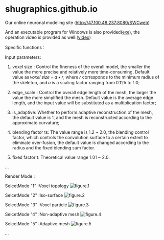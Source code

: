 # shugraphics.github.io
Our online neuronal modeling site (http://47.100.48.237:8080/SWCweb)

And an executable program for Windows is also provided([exe](https://github.com/CG-LSH/shugraphics.github.io/tree/main/AdaptiveVolumeNueronModel_Realse_Exe)), the operation video is provided as well.([video](https://github.com/CG-LSH/shugraphics.github.io/tree/main/CSBJ_compressed.mp4)) 

Specific functions： 

Input parameters:
1. voxel size :  Control the fineness of the overall model, the smaller the value the more precise and relatively more time-consuming. Default value as 𝑣𝑜𝑥𝑒𝑙 𝑠𝑖𝑧𝑒 = 𝛼 ∗ 𝑟, where 𝑟 corresponds
to the minimum radius of the skeleton, and 𝛼 is a scaling factor ranging from 0.125 to 1.0;

2. edge_scale : Control the overall edge length of the mesh, the larger the value the more simplified the mesh. Default value is the average edge length, and the input value will be substituted as a multiplication factor;

3. is_adaptive: Whether to perform adaptive reconstruction of the mesh, the default value is 1, and the mesh is reconstructed according to the approximate curvature;

4. blending factor ts: The value range is 1.2 ~ 2.0, the blending control factor, which controls the convolution surface to a certain extent to eliminate over-fusion, the default value is changed according to the radius and the fixed blending sum factor.

5. fixed factor t: Theoretical value range 1.01 ~ 2.0.

...

Render Mode : 

SelcetMode "1" :Voxel topology ![figure.1](https://github.com/CG-LSH/shugraphics.github.io/tree/main/figure/1.png)  

SelcetMode "2" :Iso-surface  ![figure.2](https://github.com/CG-LSH/shugraphics.github.io/tree/main/figure/2.png)

SelcetMode "3" :Voxel particle   ![figure.3](https://github.com/CG-LSH/shugraphics.github.io/tree/main/figure/3.png)

SelcetMode "4" :Non-adaptive mesh   ![figure.4](https://github.com/CG-LSH/shugraphics.github.io/tree/main/figure/4.png)

SelcetMode "5" :Adaptive mesh  ![figure.5](https://github.com/CG-LSH/shugraphics.github.io/tree/main/figure/5.png)

...

